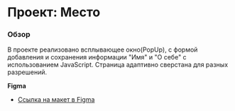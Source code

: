 # Проект: Место

### Обзор

В проекте реализовано всплывающее окно(PopUp), с формой добавления и сохранения информации "Имя" и "О себе" с использованием JavaScript. Страница адаптивно сверстана для разных разрешений.

**Figma**

* [Ссылка на макет в Figma](https://www.figma.com/file/2cn9N9jSkmxD84oJik7xL7/JavaScript.-Sprint-4?node-id=0%3A1)